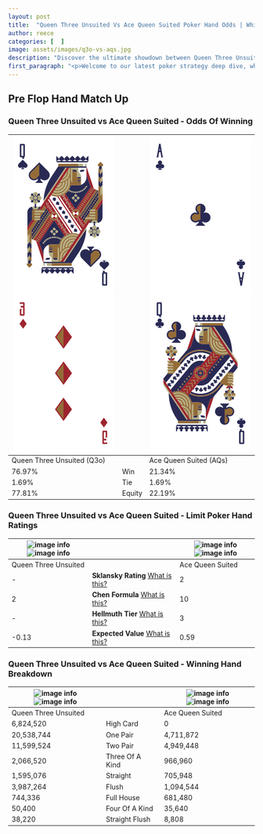```yaml
---
layout: post
title:  "Queen Three Unsuited Vs Ace Queen Suited Poker Hand Odds | Which Is The Better Hand In Poker? A Complete Guide"
author: reece
categories: [  ]
image: assets/images/q3o-vs-aqs.jpg
description: "Discover the ultimate showdown between Queen Three Unsuited and Ace Queen Suited in poker! Uncover the odds, strategies, and scenarios where one hand triumphs over the other. Get ready to up your poker game with this thrilling analysis."
first_paragraph: "<p>Welcome to our latest poker strategy deep dive, where we're pitting two distinct hands against each other in a high-stakes showdown: Queen Three Unsuited vs Ace Queen Suited.</p><p>In the dynamic world of poker, every decision counts, and knowing which hand holds the upper hand is key to your success at the table.</p><p>In this article, we'll dissect these two hands, explore the scenarios where one dominates the other, and equip you with the knowledge to make strategic choices that can tip the odds in your favor.</p><p>Get ready to unravel the intriguing dynamics of these poker hands and elevate your game to new heights.</p>"
---
```




[comment]: # (sp0)

## Pre Flop Hand Match Up

<div class="table hand-ratings" markdown="1"> 



### Queen Three Unsuited vs Ace Queen Suited - Odds Of Winning


    
| ![image info](assets/images/hand1/q.png) ![image info](assets/images/hand1/3o.png) |  | ![image info](assets/images/hand2/a.png) ![image info](assets/images/hand2/q.png) |
| -------- | -------- | -------- |
| Queen Three Unsuited (Q3o) |  | Ace Queen Suited (AQs) |
| 76.97% | Win | 21.34% |
| 1.69% | Tie | 1.69% |
| 77.81% | Equity | 22.19% |




[comment]: # (sp1)



### Queen Three Unsuited vs Ace Queen Suited - Limit Poker Hand Ratings


    
| ![image info](https://www.riverpairs.com/assets/images/hand1/q.png) ![image info](https://www.riverpairs.com/assets/images/hand1/3o.png) |  | ![image info](https://www.riverpairs.com/assets/images/hand2/a.png) ![image info](https://www.riverpairs.com/assets/images/hand2/q.png) |
| -------- | -------- | -------- |
| Queen Three Unsuited |  | Ace Queen Suited |
| - | **Sklansky Rating** [What is this?](/sklansky-rating-explained) | 2 |
| 2 | **Chen Formula** [What is this?](/chen-formula-explained) | 10 |
| - | **Hellmuth Tier** [What is this?](/Hellmuth-tier-explained) | 3 |
| -0.13 | **Expected Value** [What is this?](/expected-value-explained) | 0.59 |




[comment]: # (sp2)



### Queen Three Unsuited vs Ace Queen Suited - Winning Hand Breakdown


    
| ![image info](https://www.riverpairs.com/assets/images/hand1/q.png) ![image info](https://www.riverpairs.com/assets/images/hand1/3o.png) |  | ![image info](https://www.riverpairs.com/assets/images/hand2/a.png) ![image info](https://www.riverpairs.com/assets/images/hand2/q.png) |
| -------- | -------- | -------- |
| Queen Three Unsuited |  | Ace Queen Suited |
| 6,824,520 | High Card | 0 |
| 20,538,744 | One Pair | 4,711,872 |
| 11,599,524 | Two Pair | 4,949,448 |
| 2,066,520 | Three Of A Kind | 966,960 |
| 1,595,076 | Straight | 705,948 |
| 3,987,264 | Flush | 1,094,544 |
| 744,336 | Full House | 681,480 |
| 50,400 | Four Of A Kind | 35,640 |
| 38,220 | Straight Flush | 8,808 |




[comment]: # (sp3)



</div>

[comment]: # (sp4)



[comment]: # (sp5)

